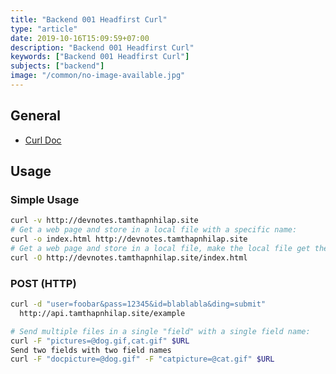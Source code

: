 ```yaml
---
title: "Backend 001 Headfirst Curl"
type: "article"
date: 2019-10-16T15:09:59+07:00
description: "Backend 001 Headfirst Curl"
keywords: ["Backend 001 Headfirst Curl"]
subjects: ["backend"]
image: "/common/no-image-available.jpg"
---
```


## General

- [Curl Doc](https://curl.haxx.se/docs/manual.html)

## Usage

### Simple Usage

```bash
curl -v http://devnotes.tamthapnhilap.site
# Get a web page and store in a local file with a specific name:
curl -o index.html http://devnotes.tamthapnhilap.site
# Get a web page and store in a local file, make the local file get the name of the remote document (if no file name part is specified in the URL, this will fail):
curl -O http://devnotes.tamthapnhilap.site/index.html
```

### POST (HTTP)

```bash
curl -d "user=foobar&pass=12345&id=blablabla&ding=submit"
  http://api.tamthapnhilap.site/example

# Send multiple files in a single "field" with a single field name:
curl -F "pictures=@dog.gif,cat.gif" $URL
Send two fields with two field names
curl -F "docpicture=@dog.gif" -F "catpicture=@cat.gif" $URL
```